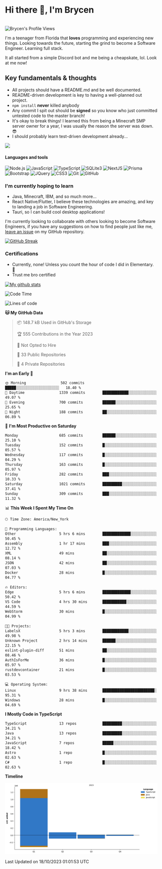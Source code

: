 # Hi there 👋, I'm Brycen

<br>
<img src="https://komarev.com/ghpvc/?username=BrycensRanch" alt="Brycen's Profile Views" />

I'm a teenager from Florida that **loves** programming and experiencing new things. Looking towards the future, starting the grind to become a Software Engineer. Learning full stack.

It all started from a simple Discord bot and me being a cheapskate, lol. Look at me now!

## Key fundamentals & thoughts

- All projects should have a README.md and be well documented.
- README-driven development is key to having a well-planned out project.
- `npm install` **never** killed anybody
- Any commit I spit out should be **signed** so you know who just committed untested code to the master branch!
- It's okay to break things! I learned this from being a Minecraft SMP server owner for a year, I was usually the reason the server was down. 😎
- I should probably learn test-driven development already...

<img src="https://res.cloudinary.com/practicaldev/image/fetch/s--OoBLh7-Q--/c_limit%2Cf_auto%2Cfl_progressive%2Cq_auto%2Cw_880/https://cdn-images-1.medium.com/max/1614/1%2A8BlqJ8lNVZzuRjAg1mZ50w.png" height="400"/>

<h4>Languages and tools</h4>
<p>
  <img src="https://img.shields.io/badge/node.js%20-%2343853D.svg?&style=for-the-badge&logo=node.js&logoColor=white" alt="Node.js" />
  <img src="https://img.shields.io/badge/javascript%20-%23323330.svg?&style=for-the-badge&logo=javascript&logoColor=%23F7DF1E" alt="JavaScript" />
  <img src="https://img.shields.io/badge/typescript%20-%23323330.svg?&style=for-the-badge&logo=typescript&logoColor=#3467eb" alt="TypeScript" />
  <img src="https://img.shields.io/badge/sqlite3%20-%23323330.svg?&style=for-the-badge&logo=sqlite&logoColor=#3467eb" alt="SQLite3" />
  <img src="https://img.shields.io/badge/Next.JS%20-%23323330.svg?&style=for-the-badge&logo=next.js&logoColor=#3467eb" alt="NextJS" />
  <img src="https://img.shields.io/badge/Prisma%20-%23323330.svg?&style=for-the-badge&logo=prisma&logoColor=#3467eb" alt="Prisma" />
  <img src="https://img.shields.io/badge/bootstrap%20-%23323330.svg?&style=for-the-badge&logo=bootstrap" alt="Bootstrap" />
  <img src="https://img.shields.io/badge/jquery%20-%23323330.svg?&style=for-the-badge&logo=jquery" alt="JQuery" />
  <img src="https://img.shields.io/badge/css3%20-%23323330.svg?&style=for-the-badge&logo=css3" alt="CSS3" />
  <img src="https://img.shields.io/badge/git%20-%23323330.svg?&style=for-the-badge&logo=git" alt="Git" />
  <img src="https://img.shields.io/badge/github%20-%23323330.svg?&style=for-the-badge&logo=github" alt="GitHub" />
</p>

### I'm currently hoping to learn

- Java, Minecraft, IBM, and so much more...
- React Native/Flutter, I believe these technologies are amazing, and key to landing a job in Software Engineering.
- Tauri, so I can build cool desktop applications!

 I'm currently looking to collaborate with others looking to become Software Engineers, if you have any suggestions on how to find people just like me, [leave an issue](https://github.com/BrycensRanch/BrycensRanch/issues/new) on my GitHub repository.
 
 <p><a href="https://git.io/streak-stats"><img src="https://streak-stats.demolab.com?user=BrycensRanch&amp;theme=dark&amp;hide_border=true&amp;fire=EB5454&amp;ring=0CEB19" alt="GitHub Streak"></a></p>


### Certifications

- Currently, none! Unless you count the hour of code I did in Elementary. 🤣
- Trust me bro certified

<a href="https://github.com/anuraghazra/github-readme-stats">
  <img align="center" src="https://github-readme-stats.anuraghazra1.vercel.app/api?username=BrycensRanch&show_icons=true&line_height=27&include_all_commits=true" alt="My github stats" />
</a>

<!--START_SECTION:waka-->
![Code Time](http://img.shields.io/badge/Code%20Time-332%20hrs%2041%20mins-blue)

![Lines of code](https://img.shields.io/badge/From%20Hello%20World%20I%27ve%20Written-1.4%20million%20lines%20of%20code-blue)

**🐱 My GitHub Data** 

> 📦 148.7 kB Used in GitHub's Storage 
 > 
> 🏆 555 Contributions in the Year 2023
 > 
> 🚫 Not Opted to Hire
 > 
> 📜 33 Public Repositories 
 > 
> 🔑 4 Private Repositories 
 > 
**I'm an Early 🐤** 

```text
🌞 Morning                502 commits         █████░░░░░░░░░░░░░░░░░░░░   18.40 % 
🌆 Daytime                1339 commits        ████████████░░░░░░░░░░░░░   49.07 % 
🌃 Evening                700 commits         ██████░░░░░░░░░░░░░░░░░░░   25.65 % 
🌙 Night                  188 commits         ██░░░░░░░░░░░░░░░░░░░░░░░   06.89 % 
```
📅 **I'm Most Productive on Saturday** 

```text
Monday                   685 commits         ██████░░░░░░░░░░░░░░░░░░░   25.10 % 
Tuesday                  152 commits         █░░░░░░░░░░░░░░░░░░░░░░░░   05.57 % 
Wednesday                117 commits         █░░░░░░░░░░░░░░░░░░░░░░░░   04.29 % 
Thursday                 163 commits         █░░░░░░░░░░░░░░░░░░░░░░░░   05.97 % 
Friday                   282 commits         ███░░░░░░░░░░░░░░░░░░░░░░   10.33 % 
Saturday                 1021 commits        █████████░░░░░░░░░░░░░░░░   37.41 % 
Sunday                   309 commits         ███░░░░░░░░░░░░░░░░░░░░░░   11.32 % 
```


📊 **This Week I Spent My Time On** 

```text
🕑︎ Time Zone: America/New_York

💬 Programming Languages: 
Other                    5 hrs 6 mins        █████████████░░░░░░░░░░░░   50.45 % 
Assembly                 1 hr 17 mins        ███░░░░░░░░░░░░░░░░░░░░░░   12.72 % 
XML                      49 mins             ██░░░░░░░░░░░░░░░░░░░░░░░   08.14 % 
JSON                     42 mins             ██░░░░░░░░░░░░░░░░░░░░░░░   07.03 % 
Docker                   28 mins             █░░░░░░░░░░░░░░░░░░░░░░░░   04.77 % 

🔥 Editors: 
Edge                     5 hrs 6 mins        █████████████░░░░░░░░░░░░   50.42 % 
VS Code                  4 hrs 30 mins       ███████████░░░░░░░░░░░░░░   44.59 % 
WebStorm                 30 mins             █░░░░░░░░░░░░░░░░░░░░░░░░   04.99 % 

🐱‍💻 Projects: 
LabelsX                  5 hrs 3 mins        ████████████░░░░░░░░░░░░░   49.98 % 
Unknown Project          2 hrs 14 mins       ██████░░░░░░░░░░░░░░░░░░░   22.15 % 
eslint-plugin-diff       51 mins             ██░░░░░░░░░░░░░░░░░░░░░░░   08.46 % 
AuthIsForMe              36 mins             █░░░░░░░░░░░░░░░░░░░░░░░░   05.97 % 
rustdevcontainer         21 mins             █░░░░░░░░░░░░░░░░░░░░░░░░   03.53 % 

💻 Operating System: 
Linux                    9 hrs 38 mins       ████████████████████████░   95.31 % 
Windows                  28 mins             █░░░░░░░░░░░░░░░░░░░░░░░░   04.69 % 
```

**I Mostly Code in TypeScript** 

```text
TypeScript               13 repos            █████████░░░░░░░░░░░░░░░░   34.21 % 
Java                     13 repos            █████████░░░░░░░░░░░░░░░░   34.21 % 
JavaScript               7 repos             █████░░░░░░░░░░░░░░░░░░░░   18.42 % 
Astro                    1 repo              █░░░░░░░░░░░░░░░░░░░░░░░░   02.63 % 
C#                       1 repo              █░░░░░░░░░░░░░░░░░░░░░░░░   02.63 % 
```



**Timeline**

![Lines of Code chart](https://raw.githubusercontent.com/BrycensRanch/BrycensRanch/main/assets/bar_graph.png)


 Last Updated on 18/10/2023 01:01:53 UTC
<!--END_SECTION:waka-->

<!--
**BrycensRanch/BrycensRanch** is a ✨ _special_ ✨ repository because its `README.md` (this file) appears on your GitHub profile.

Here are some ideas to get you started:

- 🔭 I’m currently working on ...
- 🌱 I’m currently learning ...
- 👯 I’m looking to collaborate on ...
- 🤔 I’m looking for help with ...
- 💬 Ask me about ...
- 📫 How to reach me: ...
- 😄 Pronouns: ...
- ⚡ Fun fact: ...
-->
